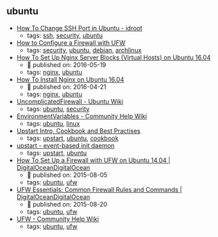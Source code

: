 ubuntu 
---
* [How To Change SSH Port in Ubuntu - idroot](http://idroot.net/tutorials/how-to-change-ssh-port-in-ubuntu/)
    * tags: [ssh](../tags/ssh.md), [security](../tags/security.md), [ubuntu](../tags/ubuntu.md)
* [How to Configure a Firewall with UFW](https://www.linode.com/docs/security/firewalls/configure-firewall-with-ufw)
    * tags: [security](../tags/security.md), [ubuntu](../tags/ubuntu.md), [debian](../tags/debian.md), [archlinux](../tags/archlinux.md)
* [How To Set Up Nginx Server Blocks (Virtual Hosts) on Ubuntu 16.04](https://www.digitalocean.com/community/tutorials/how-to-set-up-nginx-server-blocks-virtual-hosts-on-ubuntu-16-04)
    * :calendar: published on: 2016-05-19
    * tags: [nginx](../tags/nginx.md), [ubuntu](../tags/ubuntu.md)
* [How To Install Nginx on Ubuntu 16.04 ](https://www.digitalocean.com/community/tutorials/how-to-install-nginx-on-ubuntu-16-04)
    * :calendar: published on: 2016-04-21
    * tags: [nginx](../tags/nginx.md), [ubuntu](../tags/ubuntu.md)
* [UncomplicatedFirewall - Ubuntu Wiki](https://wiki.ubuntu.com/UncomplicatedFirewall)
    * tags: [ubuntu](../tags/ubuntu.md), [security](../tags/security.md)
* [EnvironmentVariables - Community Help Wiki](https://help.ubuntu.com/community/EnvironmentVariables)
    * tags: [ubuntu](../tags/ubuntu.md), [linux](../tags/linux.md)
* [Upstart Intro, Cookbook and Best Practises](http://upstart.ubuntu.com/cookbook/)
    * tags: [upstart](../tags/upstart.md), [ubuntu](../tags/ubuntu.md), [cookbook](../tags/cookbook.md)
* [upstart - event-based init daemon](http://upstart.ubuntu.com/)
    * tags: [upstart](../tags/upstart.md), [ubuntu](../tags/ubuntu.md)
* [How To Set Up a Firewall with UFW on Ubuntu 14.04 | DigitalOceanDigitalOcean](https://www.digitalocean.com/community/tutorials/how-to-set-up-a-firewall-with-ufw-on-ubuntu-14-04)
    * :calendar: published on: 2015-08-05
    * tags: [ubuntu](../tags/ubuntu.md), [ufw](../tags/ufw.md)
* [UFW Essentials: Common Firewall Rules and Commands | DigitalOceanDigitalOcean](https://www.digitalocean.com/community/tutorials/ufw-essentials-common-firewall-rules-and-commands)
    * :calendar: published on: 2015-08-20
    * tags: [ubuntu](../tags/ubuntu.md), [ufw](../tags/ufw.md)
* [UFW - Community Help Wiki](https://help.ubuntu.com/community/UFW)
    * tags: [ubuntu](../tags/ubuntu.md), [ufw](../tags/ufw.md)
